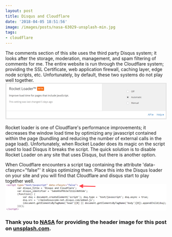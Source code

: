 ```yaml
---
layout: post
title: Disqus and Cloudflare
date: '2018-04-05 18:51:56'
image: /images/posts/nasa-63029-unsplash-min.jpg
tags:
- cloudflare
---
```


The comments section of this site uses the third party Disqus system; it looks after the storage, moderation, management, and spam filtering of comments for me. The entire website is run through the Cloudflare system; providing the SSL Certificate, web application firewall, caching layer, edge node scripts, etc. Unfortunately, by default, these two systems do not play well together.
![rocketloader-min](/images/pages/rocketloader-min.png)

Rocket loader is one of Cloudflare's performance improvements; it decreases the window load time by optimizing any javascript contained within the page (bundling and reducing the number of external calls in the page load). Unfortunately, when Rocket Loader does its magic on the script used to load Disqus it breaks the script. The quick solution is to disable Rocket Loader on any site that uses Disqus, but there is another option.

When Cloudflare encounters a script tag containing the attribute 'data-cfasync="false"' it skips optimizing them. Place this into the Disqus loader on your site and you will find that Cloudflare and disqus start to play together well.
![script-min](/images/content/script-min.png)

### Thank you to [NASA](https://unsplash.com/@nasa) for providing the header image for this post on [unsplash.com](https://unsplash.com).